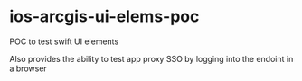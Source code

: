 # ios-arcgis-ui-elems-poc

POC to test swift UI elements

Also provides the ability to test app proxy SSO by logging into
the endoint in a browser
